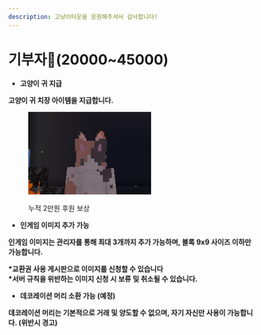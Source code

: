 ```yaml
---
description: 고냥이타운을 응원해주셔서 감사합니다!
---
```


# 기부자💸(20000\~45000)

* **고양이 귀 지급**

**고양이 귀 치장 아이템을 지급합니다.**&#x20;

<figure><img src="../../.gitbook/assets/image (15).png" alt=""><figcaption><p>누적 2만원 후원 보상</p></figcaption></figure>

* **인게임 이미지 추가 가능**&#x20;

**인게임 이미지는 관리자를 통해 최대 3개까지 추가 가능하며, 블록 9x9 사이즈 이하만 가능합니다.**&#x20;

**\*교환권 사용 게시판으로 이미지를 신청할 수 있습니다**\
**\*서버 규칙을 위반하는 이미지 신청 시 보류 및 취소될 수 있습니다.**

* **데코레이션 머리 소환 가능 (예정)**

**데코레이션 머리는 기본적으로 거래 및 양도할 수 없으며, 자기 자신만 사용이 가능합니다.  (위반시 경고)**
